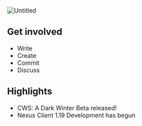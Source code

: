 ![Untitled](https://user-images.githubusercontent.com/34868944/172932093-72c67d56-d74f-4a60-a54a-7c7b2798e017.png)

## Get involved
- Write
- Create
- Commit
- Discuss

## Highlights

- CWS: A Dark Winter Beta released!
- Nexus Client 1.19 Development has begun
